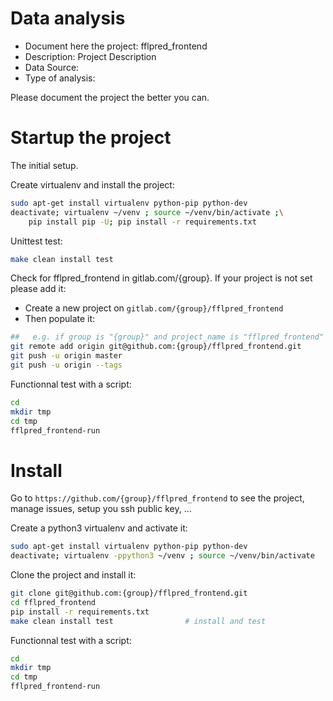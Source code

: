 # Data analysis
- Document here the project: fflpred_frontend
- Description: Project Description
- Data Source:
- Type of analysis:

Please document the project the better you can.

# Startup the project

The initial setup.

Create virtualenv and install the project:
```bash
sudo apt-get install virtualenv python-pip python-dev
deactivate; virtualenv ~/venv ; source ~/venv/bin/activate ;\
    pip install pip -U; pip install -r requirements.txt
```

Unittest test:
```bash
make clean install test
```

Check for fflpred_frontend in gitlab.com/{group}.
If your project is not set please add it:

- Create a new project on `gitlab.com/{group}/fflpred_frontend`
- Then populate it:

```bash
##   e.g. if group is "{group}" and project_name is "fflpred_frontend"
git remote add origin git@github.com:{group}/fflpred_frontend.git
git push -u origin master
git push -u origin --tags
```

Functionnal test with a script:

```bash
cd
mkdir tmp
cd tmp
fflpred_frontend-run
```

# Install

Go to `https://github.com/{group}/fflpred_frontend` to see the project, manage issues,
setup you ssh public key, ...

Create a python3 virtualenv and activate it:

```bash
sudo apt-get install virtualenv python-pip python-dev
deactivate; virtualenv -ppython3 ~/venv ; source ~/venv/bin/activate
```

Clone the project and install it:

```bash
git clone git@github.com:{group}/fflpred_frontend.git
cd fflpred_frontend
pip install -r requirements.txt
make clean install test                # install and test
```
Functionnal test with a script:

```bash
cd
mkdir tmp
cd tmp
fflpred_frontend-run
```

